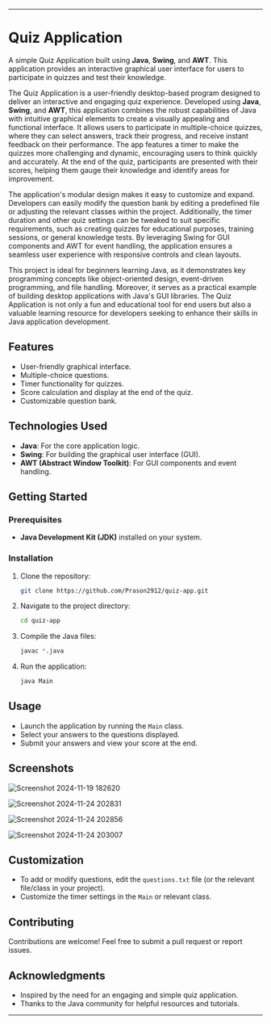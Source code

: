 

---

# Quiz Application  

A simple Quiz Application built using **Java**, **Swing**, and **AWT**. This application provides an interactive graphical user interface for users to participate in quizzes and test their knowledge. 

The Quiz Application is a user-friendly desktop-based program designed to deliver an interactive and engaging quiz experience. Developed using **Java**, **Swing**, and **AWT**, this application combines the robust capabilities of Java with intuitive graphical elements to create a visually appealing and functional interface. It allows users to participate in multiple-choice quizzes, where they can select answers, track their progress, and receive instant feedback on their performance. The app features a timer to make the quizzes more challenging and dynamic, encouraging users to think quickly and accurately. At the end of the quiz, participants are presented with their scores, helping them gauge their knowledge and identify areas for improvement.

The application's modular design makes it easy to customize and expand. Developers can easily modify the question bank by editing a predefined file or adjusting the relevant classes within the project. Additionally, the timer duration and other quiz settings can be tweaked to suit specific requirements, such as creating quizzes for educational purposes, training sessions, or general knowledge tests. By leveraging Swing for GUI components and AWT for event handling, the application ensures a seamless user experience with responsive controls and clean layouts.

This project is ideal for beginners learning Java, as it demonstrates key programming concepts like object-oriented design, event-driven programming, and file handling. Moreover, it serves as a practical example of building desktop applications with Java's GUI libraries. The Quiz Application is not only a fun and educational tool for end users but also a valuable learning resource for developers seeking to enhance their skills in Java application development.

## Features  
- User-friendly graphical interface.  
- Multiple-choice questions.  
- Timer functionality for quizzes.  
- Score calculation and display at the end of the quiz.  
- Customizable question bank.  

## Technologies Used  
- **Java**: For the core application logic.  
- **Swing**: For building the graphical user interface (GUI).  
- **AWT (Abstract Window Toolkit)**: For GUI components and event handling.  

## Getting Started  

### Prerequisites  
- **Java Development Kit (JDK)** installed on your system.  

### Installation  
1. Clone the repository:  
   ```bash  
   git clone https://github.com/Prason2912/quiz-app.git  
   ```  
2. Navigate to the project directory:  
   ```bash  
   cd quiz-app  
   ```  
3. Compile the Java files:  
   ```bash  
   javac *.java  
   ```  
4. Run the application:  
   ```bash  
   java Main  
   ```  

## Usage  
- Launch the application by running the `Main` class.  
- Select your answers to the questions displayed.  
- Submit your answers and view your score at the end.  

## Screenshots  

![Screenshot 2024-11-19 182620](https://github.com/user-attachments/assets/7df0425f-b78b-4831-b856-8562b9d70d81)


![Screenshot 2024-11-24 202831](https://github.com/user-attachments/assets/b7be6154-869c-4c5b-93f6-d18e82ff5e6b)


![Screenshot 2024-11-24 202856](https://github.com/user-attachments/assets/72b89c17-de8e-4ff8-8cdd-5cc13d46c643)


![Screenshot 2024-11-24 203007](https://github.com/user-attachments/assets/003bc298-25a8-496e-a33e-c5e7ef0ba8bb)


## Customization  
- To add or modify questions, edit the `questions.txt` file (or the relevant file/class in your project).  
- Customize the timer settings in the `Main` or relevant class.  

## Contributing  
Contributions are welcome! Feel free to submit a pull request or report issues.  


## Acknowledgments  
- Inspired by the need for an engaging and simple quiz application.  
- Thanks to the Java community for helpful resources and tutorials.  

---
